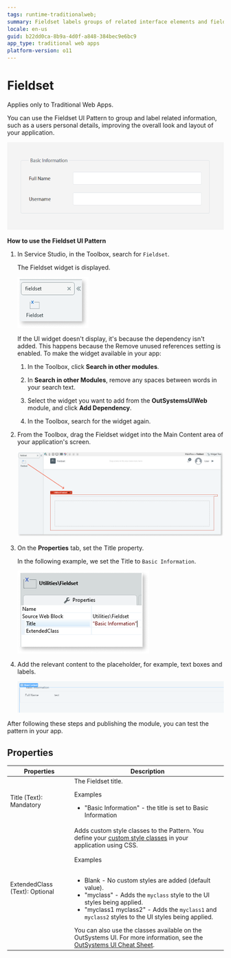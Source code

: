 ```yaml
---
tags: runtime-traditionalweb; 
summary: Fieldset labels groups of related interface elements and fields.
locale: en-us
guid: b22dd0ca-8b9a-4d0f-a848-384bec9e6bc9
app_type: traditional web apps
platform-version: o11
---
```


# Fieldset

<div class="info" markdown="1">

Applies only to Traditional Web Apps.

</div>

You can use the Fieldset UI Pattern to group and label related information, such as a users personal details, improving the overall look and layout of your application.

![](<images/fieldset-1-ss.png>)

**How to use the Fieldset UI Pattern**

1. In Service Studio, in the Toolbox, search for `Fieldset`.

    The Fieldset widget is displayed.

    ![](<images/fieldset-6-ss.png>)

    If the UI widget doesn't display, it's because the dependency isn't added. This happens because the Remove unused references setting is enabled. To make the widget available in your app:

    1. In the Toolbox, click **Search in other modules**.

    1. In **Search in other Modules**, remove any spaces between words in your search text.
    
    1. Select the widget you want to add from the **OutSystemsUIWeb** module, and click **Add Dependency**. 
    
    1. In the Toolbox, search for the widget again.

1. From the Toolbox, drag the Fieldset widget into the Main Content area of your application's screen.

    ![](<images/fieldset-7-ss.png>)

1. On the **Properties** tab, set the Title property.

    In the following example, we set the Title to `Basic Information`.

    ![](<images/fieldset-5-ss.png>)

1. Add the relevant content to the placeholder, for example, text boxes and labels.

    ![](<images/fieldset-8-ss.png>)

After following these steps and publishing the module, you can test the pattern in your app.

## Properties

| Properties                     | Description                                                                                                                                                                                                                                                                                                                                                                                                                                                                                                                                                                                                                        |
|--------------------------------|------------------------------------------------------------------------------------------------------------------------------------------------------------------------------------------------------------------------------------------------------------------------------------------------------------------------------------------------------------------------------------------------------------------------------------------------------------------------------------------------------------------------------------------------------------------------------------------------------------------------------------|
| Title (Text): Mandatory        | The Fieldset title.  <p>Examples <ul><li>"Basic Information" - the title is set to Basic Information</li></ul></p>                                                                                                                                                                                                                                                                                                                                                                                                                                                                                                                 |
| ExtendedClass (Text): Optional | Adds custom style classes to the Pattern. You define your [custom style classes](../../../look-feel/css.md) in your application using CSS.<br/><br/>Examples<br/><br/> <ul><li>Blank - No custom styles are added (default value).</li><li>"myclass" - Adds the ``myclass`` style to the UI styles being applied.</li><li>"myclass1 myclass2" - Adds the ``myclass1`` and ``myclass2`` styles to the UI styles being applied.</li></ul>You can also use the classes available on the OutSystems UI. For more information, see the [OutSystems UI Cheat Sheet](https://outsystemsui.outsystems.com/OutSystemsUIWebsite/CheatSheet). |

